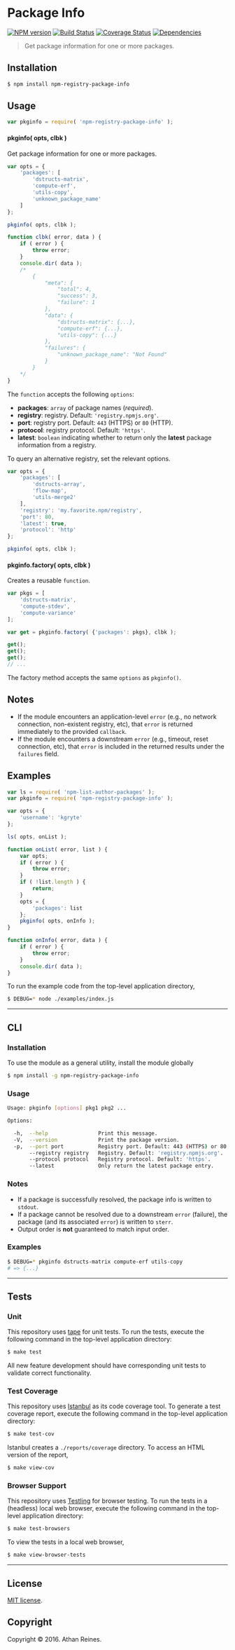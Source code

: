 Package Info
===
[![NPM version][npm-image]][npm-url] [![Build Status][build-image]][build-url] [![Coverage Status][coverage-image]][coverage-url] [![Dependencies][dependencies-image]][dependencies-url]

> Get package information for one or more packages.


## Installation

``` bash
$ npm install npm-registry-package-info
```


## Usage

``` javascript
var pkginfo = require( 'npm-registry-package-info' );
```

#### pkginfo( opts, clbk )

Get package information for one or more packages.

``` javascript
var opts = {
	'packages': [
		'dstructs-matrix',
		'compute-erf',
		'utils-copy',
		'unknown_package_name'
	]	
};

pkginfo( opts, clbk );

function clbk( error, data ) {
	if ( error ) {
		throw error;
	}
	console.dir( data );
	/*
		{
			"meta": {
				"total": 4,
				"success": 3,
				"failure": 1
			},
			"data": {
				"dstructs-matrix": {...},
				"compute-erf": {...},
				"utils-copy": {...}
			},
			"failures": {
				"unknown_package_name": "Not Found"
			}
		}
	*/
}
```

The `function` accepts the following `options`:

*	__packages__: `array` of package names (*required*).
*	__registry__: registry. Default: `'registry.npmjs.org'`.
*	__port__: registry port. Default: `443` (HTTPS) or `80` (HTTP).
* 	__protocol__: registry protocol. Default: `'https'`.
* 	__latest__: `boolean` indicating whether to return only the __latest__ package information from a registry.

To query an alternative registry, set the relevant options.

``` javascript
var opts = {
	'packages': [
		'dstructs-array',
		'flow-map',
		'utils-merge2'
	],
	'registry': 'my.favorite.npm/registry',
	'port': 80,
	'latest': true,
	'protocol': 'http'
};

pkginfo( opts, clbk );
```


#### pkginfo.factory( opts, clbk )

Creates a reusable `function`.

``` javascript
var pkgs = [
	'dstructs-matrix',
	'compute-stdev',
	'compute-variance'
];

var get = pkginfo.factory( {'packages': pkgs}, clbk );

get();
get();
get();
// ...
```

The factory method accepts the same `options` as `pkginfo()`.


## Notes

*	If the module encounters an application-level `error` (e.g., no network connection, non-existent registry, etc), that `error` is returned immediately to the provided `callback`.
*	If the module encounters a downstream `error` (e.g., timeout, reset connection, etc), that `error` is included in the returned results under the `failures` field.


## Examples

``` javascript
var ls = require( 'npm-list-author-packages' );
var pkginfo = require( 'npm-registry-package-info' );

var opts = {
	'username': 'kgryte'
};

ls( opts, onList );

function onList( error, list ) {
	var opts;
	if ( error ) {
		throw error;
	}
	if ( !list.length ) {
		return;
	}
	opts = {
		'packages': list
	};
	pkginfo( opts, onInfo );
}

function onInfo( error, data ) {
	if ( error ) {
		throw error;
	}
	console.dir( data );
}
```

To run the example code from the top-level application directory,

``` bash
$ DEBUG=* node ./examples/index.js
```


---
## CLI

### Installation

To use the module as a general utility, install the module globally

``` bash
$ npm install -g npm-registry-package-info
```


### Usage

``` bash
Usage: pkginfo [options] pkg1 pkg2 ...

Options:

  -h,  --help                Print this message.
  -V,  --version             Print the package version.
  -p,  --port port           Registry port. Default: 443 (HTTPS) or 80 (HTTP).
       --registry registry   Registry. Default: 'registry.npmjs.org'.
       --protocol protocol   Registry protocol. Default: 'https'.
       --latest              Only return the latest package entry.
```


### Notes

*	If a package is successfully resolved, the package info is written to `stdout`.
*	If a package cannot be resolved due to a downstream `error` (failure), the package (and its associated `error`) is written to `sterr`.
*	Output order is __not__ guaranteed to match input order.


### Examples

``` bash
$ DEBUG=* pkginfo dstructs-matrix compute-erf utils-copy
# => {...}
```


---
## Tests

### Unit

This repository uses [tape][tape] for unit tests. To run the tests, execute the following command in the top-level application directory:

``` bash
$ make test
```

All new feature development should have corresponding unit tests to validate correct functionality.


### Test Coverage

This repository uses [Istanbul][istanbul] as its code coverage tool. To generate a test coverage report, execute the following command in the top-level application directory:

``` bash
$ make test-cov
```

Istanbul creates a `./reports/coverage` directory. To access an HTML version of the report,

``` bash
$ make view-cov
```


### Browser Support

This repository uses [Testling][testling] for browser testing. To run the tests in a (headless) local web browser, execute the following command in the top-level application directory:

``` bash
$ make test-browsers
```

To view the tests in a local web browser,

``` bash
$ make view-browser-tests
```

<!-- [![browser support][browsers-image]][browsers-url] -->


---
## License

[MIT license](http://opensource.org/licenses/MIT).


## Copyright

Copyright &copy; 2016. Athan Reines.


[npm-image]: http://img.shields.io/npm/v/npm-registry-package-info.svg
[npm-url]: https://npmjs.org/package/npm-registry-package-info

[build-image]: http://img.shields.io/travis/kgryte/npm-registry-package-info/master.svg
[build-url]: https://travis-ci.org/kgryte/npm-registry-package-info

[coverage-image]: https://img.shields.io/codecov/c/github/kgryte/npm-registry-package-info/master.svg
[coverage-url]: https://codecov.io/github/kgryte/npm-registry-package-info?branch=master

[dependencies-image]: http://img.shields.io/david/kgryte/npm-registry-package-info.svg
[dependencies-url]: https://david-dm.org/kgryte/npm-registry-package-info

[dev-dependencies-image]: http://img.shields.io/david/dev/kgryte/npm-registry-package-info.svg
[dev-dependencies-url]: https://david-dm.org/dev/kgryte/npm-registry-package-info

[github-issues-image]: http://img.shields.io/github/issues/kgryte/npm-registry-package-info.svg
[github-issues-url]: https://github.com/kgryte/npm-registry-package-info/issues

[tape]: https://github.com/substack/tape
[istanbul]: https://github.com/gotwarlost/istanbul
[testling]: https://ci.testling.com
